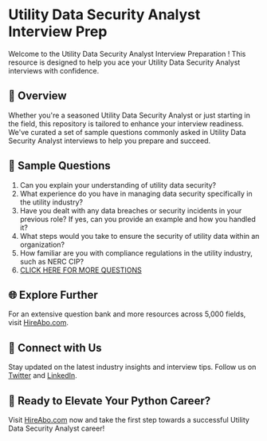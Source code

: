 # Utility Data Security Analyst Interview Prep

Welcome to the Utility Data Security Analyst Interview Preparation ! This resource is designed to help you ace your Utility Data Security Analyst interviews with confidence.

## 🚀 Overview

Whether you're a seasoned Utility Data Security Analyst or just starting in the field, this repository is tailored to enhance your interview readiness. We've curated a set of sample questions commonly asked in Utility Data Security Analyst interviews to help you prepare and succeed.

## 📝 Sample Questions

1. Can you explain your understanding of utility data security?
2. What experience do you have in managing data security specifically in the utility industry?
3. Have you dealt with any data breaches or security incidents in your previous role? If yes, can you provide an example and how you handled it?
4. What steps would you take to ensure the security of utility data within an organization?
5. How familiar are you with compliance regulations in the utility industry, such as NERC CIP?
6. [CLICK HERE FOR MORE QUESTIONS](https://hireabo.com/job/20_2_45/Utility%20Data%20Security%20Analyst)

## 🌐 Explore Further

For an extensive question bank and more resources across 5,000 fields, visit [HireAbo.com](https://www.hireabo.com).

## 📱 Connect with Us

Stay updated on the latest industry insights and interview tips. Follow us on [Twitter](https://twitter.com/hireabo) and [LinkedIn](https://www.linkedin.com/in/hire-abo-3609972a8/).

## 🚀 Ready to Elevate Your Python Career?

Visit [HireAbo.com](https://www.hireabo.com) now and take the first step towards a successful Utility Data Security Analyst career!